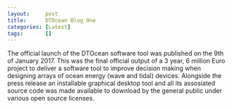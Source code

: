 ```yaml
---
layout:     post
title:      DTOcean Blog One
categories: [Latest]
tags:       []
---
```


The official launch of the DTOcean software tool was published on the 9th of
January 2017. This was the final official output of a 3 year, 6 million Euro
project to deliver a software tool to improve decision making when designing
arrays of ocean energy (wave and tidal) devices. Alongside the press release
an installable graphical desktop tool and all its assosiated source code was
made available to download by the general public under various open source
licenses.
